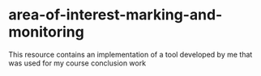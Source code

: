 # area-of-interest-marking-and-monitoring
This resource contains an implementation of a tool developed by me that was used for my course conclusion work
